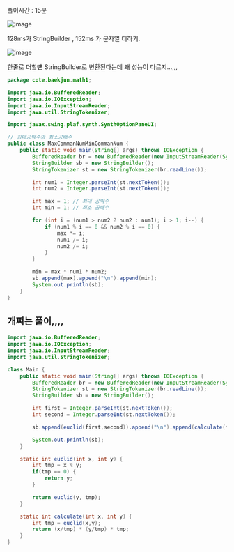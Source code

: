 풀이시간 : 15분  

![image](https://user-images.githubusercontent.com/67637716/188059476-66f5743c-6f6f-46bd-8d9d-5cb9b02ef761.png)  

128ms가 StringBuilder , 152ms 가 문자열 더하기.  

![image](https://user-images.githubusercontent.com/67637716/188059527-f51ca275-6c8b-4a7d-b3cc-caba5233f3e9.png)  

한줄로 더할떈 StringBuilder로 변환된다는데 왜 성능이 다르지...,,,  



``` java
package cote.baekjun.math1;

import java.io.BufferedReader;
import java.io.IOException;
import java.io.InputStreamReader;
import java.util.StringTokenizer;

import javax.swing.plaf.synth.SynthOptionPaneUI;

// 최대공약수와 최소공배수
public class MaxCommanNumMinCommanNum {
    public static void main(String[] args) throws IOException {
        BufferedReader br = new BufferedReader(new InputStreamReader(System.in));
        StringBuilder sb = new StringBuilder();
        StringTokenizer st = new StringTokenizer(br.readLine());

        int num1 = Integer.parseInt(st.nextToken());
        int num2 = Integer.parseInt(st.nextToken());

        int max = 1; // 최대 공약수
        int min = 1; // 최소 공배수

        for (int i = (num1 > num2 ? num2 : num1); i > 1; i--) {
            if (num1 % i == 0 && num2 % i == 0) {
                max *= i;
                num1 /= i;
                num2 /= i;
            }
        }

        min = max * num1 * num2;
        sb.append(max).append("\n").append(min);
        System.out.println(sb);
    }
}

```   


## 개쪄는 풀이,,,,
``` java
import java.io.BufferedReader;
import java.io.IOException;
import java.io.InputStreamReader;
import java.util.StringTokenizer;

class Main {
    public static void main(String[] args) throws IOException {
        BufferedReader br = new BufferedReader(new InputStreamReader(System.in));
        StringTokenizer st = new StringTokenizer(br.readLine());
        StringBuilder sb = new StringBuilder();

        int first = Integer.parseInt(st.nextToken());
        int second = Integer.parseInt(st.nextToken());

        sb.append(euclid(first,second)).append("\n").append(calculate(first,second));

        System.out.println(sb);
    }

    static int euclid(int x, int y) {
        int tmp = x % y;
        if(tmp == 0) {
            return y;
        }

        return euclid(y, tmp);
    }

    static int calculate(int x, int y) {
        int tmp = euclid(x,y);
        return (x/tmp) * (y/tmp) * tmp;
    }
}

``` 
